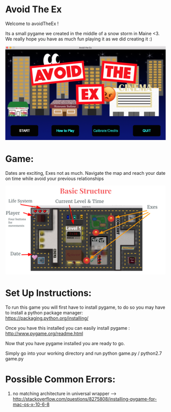 # Avoid The Ex

Welcome to avoidTheEx !

Its a small pygame we created in the middle of a snow storm in Maine <3. We really hope you have as much fun playing it as we did creating it :)

![](https://github.com/pbagheesh/avoidTheEx/blob/master/welcomeScreen.png)

# Game:

Dates are exciting, Exes not as much. Navigate the map and reach your date on time while avoid your previous relationships

![](https://github.com/pbagheesh/avoidTheEx/blob/master/thematicElements.png)

# Set Up Instructions:

  To run this game you will first have to install pygame, to do so you may have to    install a python package manager: https://packaging.python.org/installing/ 

Once you have this installed you can easily install pygame : http://www.pygame.org/readme.html

Now that you have pygame installed you are ready to go.

Simply go into your working directory and run python game.py / python2.7 game.py 

# Possible Common Errors:

1) no matching architecture in universal wrapper
  --> http://stackoverflow.com/questions/8275808/installing-pygame-for-mac-os-x-10-6-8
  

